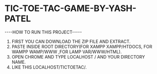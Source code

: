 # TIC-TOE-TAC-GAME-BY-YASH-PATEL

----HOW TO RUN THIS PROJECT-----

1. FIRST YOU CAN DOWNLOAD THE ZIP FILE AND EXTRACT.
2. PASTE INSIDE ROOT DIRECTORY(FOR XAMPP XAMPP/HTDOCS, FOR WAMPP WAMP/WWW ,FOR LAMP VAR/WWW/HTML).
3. OPEN CHROME AND TYPE LOCALHOST / AND YOUR DIRECTORY NAME.
4. LIKE THIS LOCALHOST/TICTOETAC/.
